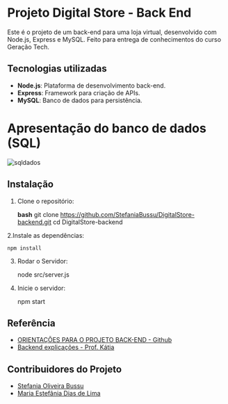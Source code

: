 # Projeto Digital Store  - Back End

Este é o projeto de um back-end para uma loja virtual, desenvolvido com Node.js, Express e MySQL. Feito para entrega de conhecimentos do curso Geração Tech.


## Tecnologias utilizadas

  - **Node.js**: Plataforma de desenvolvimento back-end.
  - **Express**: Framework para criação de APIs.
  - **MySQL**: Banco de dados para persistência.

# Apresentação do banco de dados (SQL)
![sqldados](https://github.com/user-attachments/assets/6e2f67c0-c50a-4d4c-8157-694aa02a887e)

## Instalação

1. Clone o repositório:

   **bash**
   git clone https://github.com/StefaniaBussu/DigitalStore-backend.git
   cd DigitalStore-backend

 2.Instale as dependências:

    npm install


3. Rodar o Servidor:

   node src/server.js


4. Inicie o servidor:

   npm start
   

## Referência

 - [ORIENTAÇÕES PARA O PROJETO BACK-END - Github](https://github.com/digitalcollegebr/projeto-backend)
 - [Backend explicações - Prof. Kátia](https://dust-starburst-c57.notion.site/Desenvolvimento-Back-End-JavaScript-5038d9fff41d45688f698f7d88a5a19e
)



## Contribuidores do Projeto

- [Stefania Oliveira Bussu](https://github.com/StefaniaBussu)
- [Maria Estefânia Dias de Lima](https://github.com/mel1ma)

